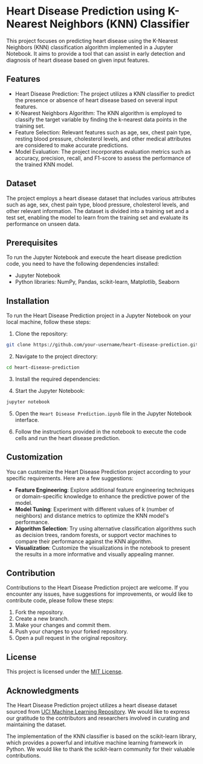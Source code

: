 # Heart Disease Prediction using K-Nearest Neighbors (KNN) Classifier

This project focuses on predicting heart disease using the K-Nearest Neighbors (KNN) classification algorithm implemented in a Jupyter Notebook. It aims to provide a tool that can assist in early detection and diagnosis of heart disease based on given input features.

## Features

- Heart Disease Prediction: The project utilizes a KNN classifier to predict the presence or absence of heart disease based on several input features.
- K-Nearest Neighbors Algorithm: The KNN algorithm is employed to classify the target variable by finding the k-nearest data points in the training set.
- Feature Selection: Relevant features such as age, sex, chest pain type, resting blood pressure, cholesterol levels, and other medical attributes are considered to make accurate predictions.
- Model Evaluation: The project incorporates evaluation metrics such as accuracy, precision, recall, and F1-score to assess the performance of the trained KNN model.

## Dataset

The project employs a heart disease dataset that includes various attributes such as age, sex, chest pain type, blood pressure, cholesterol levels, and other relevant information. The dataset is divided into a training set and a test set, enabling the model to learn from the training set and evaluate its performance on unseen data.

## Prerequisites

To run the Jupyter Notebook and execute the heart disease prediction code, you need to have the following dependencies installed:

- Jupyter Notebook
- Python libraries: NumPy, Pandas, scikit-learn, Matplotlib, Seaborn

## Installation

To run the Heart Disease Prediction project in a Jupyter Notebook on your local machine, follow these steps:

1. Clone the repository:

```bash
git clone https://github.com/your-username/heart-disease-prediction.git
```

2. Navigate to the project directory:

```bash
cd heart-disease-prediction
```

3. Install the required dependencies:

4. Start the Jupyter Notebook:

```bash
jupyter notebook
```

5. Open the `Heart Disease Prediction.ipynb` file in the Jupyter Notebook interface.

6. Follow the instructions provided in the notebook to execute the code cells and run the heart disease prediction.

## Customization

You can customize the Heart Disease Prediction project according to your specific requirements. Here are a few suggestions:

- **Feature Engineering**: Explore additional feature engineering techniques or domain-specific knowledge to enhance the predictive power of the model.
- **Model Tuning**: Experiment with different values of k (number of neighbors) and distance metrics to optimize the KNN model's performance.
- **Algorithm Selection**: Try using alternative classification algorithms such as decision trees, random forests, or support vector machines to compare their performance against the KNN algorithm.
- **Visualization**: Customize the visualizations in the notebook to present the results in a more informative and visually appealing manner.

## Contribution

Contributions to the Heart Disease Prediction project are welcome. If you encounter any issues, have suggestions for improvements, or would like to contribute code, please follow these steps:

1. Fork the repository.
2. Create a new branch.
3. Make your changes and commit them.
4. Push your changes to your forked repository.
5. Open a pull request in the original repository.

## License

This project is licensed under the [MIT License](LICENSE).

## Acknowledgments

The Heart Disease Prediction project utilizes a heart disease dataset sourced from [UCI Machine Learning Repository](https://archive.ics.uci.edu/ml/datasets/heart+Disease). We would like to express our gratitude to the contributors and researchers involved in curating and maintaining the dataset.

The implementation of the KNN classifier is based on the scikit-learn library, which provides a powerful and intuitive machine learning framework in Python. We would like to thank the scikit-learn community for their valuable contributions.
